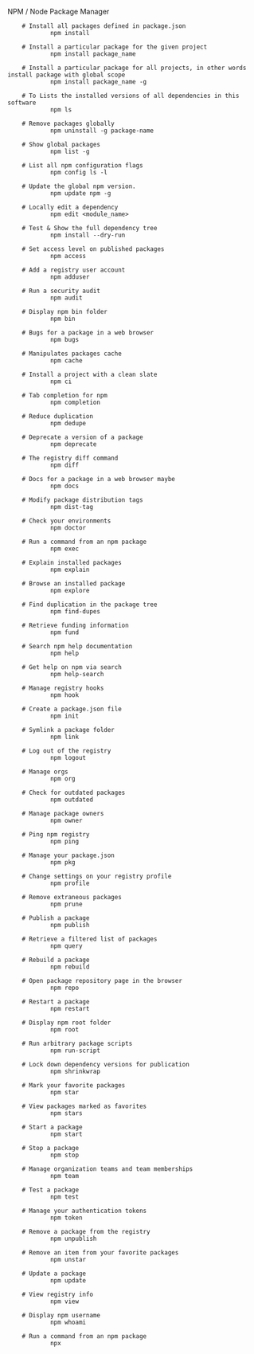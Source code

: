 NPM / Node Package Manager


        # Install all packages defined in package.json
                npm install 

        # Install a particular package for the given project
                npm install package_name

        # Install a particular package for all projects, in other words install package with global scope
                npm install package_name -g

        # To Lists the installed versions of all dependencies in this software
                npm ls

        # Remove packages globally
                npm uninstall -g package-name        

        # Show global packages    
                npm list -g

        # List all npm configuration flags
                npm config ls -l

        # Update the global npm version.
                npm update npm -g

        # Locally edit a dependency
                npm edit <module_name>

        # Test & Show the full dependency tree 
                npm install --dry-run
                
        # Set access level on published packages 
                npm access
                
        # Add a registry user account
                npm adduser

        # Run a security audit
                npm audit

        # Display npm bin folder
                npm bin

        # Bugs for a package in a web browser
                npm bugs

        # Manipulates packages cache
                npm cache

        # Install a project with a clean slate
                npm ci

        # Tab completion for npm
                npm completion

        # Reduce duplication
                npm dedupe

        # Deprecate a version of a package
                npm deprecate

        # The registry diff command
                npm diff

        # Docs for a package in a web browser maybe
                npm docs

        # Modify package distribution tags
                npm dist-tag

        # Check your environments
                npm doctor

        # Run a command from an npm package
                npm exec

        # Explain installed packages
                npm explain

        # Browse an installed package
                npm explore

        # Find duplication in the package tree
                npm find-dupes

        # Retrieve funding information
                npm fund

        # Search npm help documentation
                npm help

        # Get help on npm via search
                npm help-search

        # Manage registry hooks
                npm hook

        # Create a package.json file
                npm init

        # Symlink a package folder
                npm link

        # Log out of the registry
                npm logout

        # Manage orgs
                npm org

        # Check for outdated packages
                npm outdated

        # Manage package owners
                npm owner

        # Ping npm registry
                npm ping

        # Manage your package.json
                npm pkg

        # Change settings on your registry profile
                npm profile

        # Remove extraneous packages
                npm prune

        # Publish a package
                npm publish

        # Retrieve a filtered list of packages
                npm query

        # Rebuild a package
                npm rebuild

        # Open package repository page in the browser
                npm repo

        # Restart a package
                npm restart

        # Display npm root folder
                npm root

        # Run arbitrary package scripts
                npm run-script

        # Lock down dependency versions for publication
                npm shrinkwrap

        # Mark your favorite packages
                npm star

        # View packages marked as favorites
                npm stars

        # Start a package
                npm start

        # Stop a package
                npm stop

        # Manage organization teams and team memberships
                npm team

        # Test a package
                npm test

        # Manage your authentication tokens
                npm token

        # Remove a package from the registry
                npm unpublish

        # Remove an item from your favorite packages
                npm unstar

        # Update a package
                npm update

        # View registry info
                npm view

        # Display npm username
                npm whoami

        # Run a command from an npm package
                npx